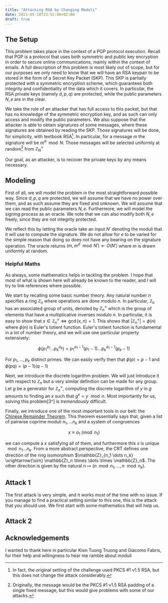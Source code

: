 ```yaml
---
title: "Attacking RSA by Changing Moduli"
date: 2021-05-18T23:52:06+02:00
draft: true
---
```



## The Setup
This problem takes place in the context of a PGP protocol execution. 
Recall that PGP is a protocol that uses both symmetric and public key encryption in order to secure online communications, mainly within the context of emails. A full description of this problem is most likely out of scope, but for our purposes we only need to know that we will have an RSA keypair to be stored in the form of a Secret Key Packet (SKP). This SKP is partially protected with a symmetric encryption scheme, which guarantees both integrity and confidentiality of the data which it covers. In particular, the RSA private keys (namely $d, p, q$) are protected, while the public parameters $N, e$ are in the clear. 

We take the role of an attacker that has full access to this packet, but that has no knowledge of the symmetric encryption key, and as such can only access and modify the public parameters.  We also suppose that the attacker is able to obtain signatures of some messages, where these signatures are obtained by reading the SKP. Those signatures will be done, for simplicity, with textbook RSA[^1]. In particular, for a message $m$ the signature will be $m^d \mod N$. Those messages will be selected uniformly at random[^2] from $\mathbb{Z}^\times _N$

Our goal, as an attacker, is to recover the private keys by any means necessary.

## Modeling

First of all, we will model the problem in the most straightforward possible way. Since $d,p,q$ are protected, we will assume that we have no power over them, and as such assume they are fixed and unknown. We will assume that we can read the public parameters $N, e$. Furthermore, we will model the signing process as an oracle. We note that we can also modify both $N, e$ freely, since they are not integrity protected. 

We reflect this by letting the oracle take an input $N'$ denoting the moduli that it will use to compute the signature. We do not allow for $e$ to be varied for the simple reason that doing so does not have any bearing on the signature operation. The oracle returns $(m, m^d \mod N') \leftarrow O(N')$ where $m$ is drawn uniformly at random.

### Helpful Maths
As always, some mathematics helps in tackling the problem. I hope that most of what is shown here will already be known to the reader, and I will try to link references where possible. 

We start by recalling some basic number theory. Any natural number $n$ specifies a ring $\mathbb{Z}_n$ where operations are done modulo $n$. In particular, $\mathbb{Z}_n$ has an associated group of units, denoted by $\mathbb{Z}^\times_n$ which is the group of elements that have a multiplicative inverses modulo $n$. In particular, it is easy to show that $x \in \mathbb{Z}^\times _n \iff \gcd(x, n) = 1$. This shows that $|\mathbb{Z}^\times _n| = \phi(n)$ where $\phi(n)$ is Euler's totient function. 
Euler's totient function is fundamental in a lot of number theory, and we will use one particular property extensively:

$$ \phi(p_1^{a_1} \dots p_k^{a_k} ) = p_1^{a_1 - 1} (p_1 - 1) \dots p_k^{a_1 - 1} (p_k - 1) $$

For $p_1, \dots, p_k$ distinct primes. We can easily verify then that $\phi(p) = p - 1$ and $\phi(pq) = (p-1)(q-1)$

Next, we introduce the discrete logarithm problem. We will just introduce it with respect to $\mathbb{Z}_n$ but a very similar definition can be made for any group. Let $g$ be a generator for $\mathbb{Z}^\times_n$, computing the discrete logarithm of $y$ in $g$ amounts to finding an $x$ such that $g^x = y \mod n$. 
Most importantly for us, solving this problem[3^] is _tremendously_ difficult. 

Finally, we introduce one of the most important tools in our belt: the [Chinese Remainder Theorem](https://dave4math.com/chinese-remainder-theorem/). This theorem essentially says that, given a list of pairwise coprime moduli $n_1, \dots n_k$ and a system of congruences

$$ x \equiv a_1 \pmod{n_1} $$

we can compute a $x$ satisfying all of them, and furthermore this $x$ is unique $\mod n_1 \dots n_k$. From a more abstract perspective, the CRT defines one direction of the ring isomorphism $\mathbb{Z}_{n_1 \dots n_k} \xrightarrow{\sim} \mathbb{Z}_n \times \dots \times \mathbb{Z}_n$. The other direction is given by the natural $n \mapsto (n \mod n_1, \dots, n \mod n_k)$.


## Attack 1
The first attack is very simple, and it works most of the time with no issue. If you manage to find a practical setting similar to this one, this is the attack that you should use. We first start with some mathematics that will help us.


## Attack 2

## Acknowledgements 
I wanted to thank here in particular Kien Tuong Truong and Giacomo Fabris, for their help and willingness to hear me ramble about moduli

[^1]: In fact, the original setting of the challenge used PKCS #1 v1.5 RSA, but this does not change the attack considerably. 
[^2]: Originally, the message would be the PKCS #1 v1.5 RSA padding of a single fixed message, but this would give problems with some of our attacks.
[^3]: When suitable parameters are chosen!
